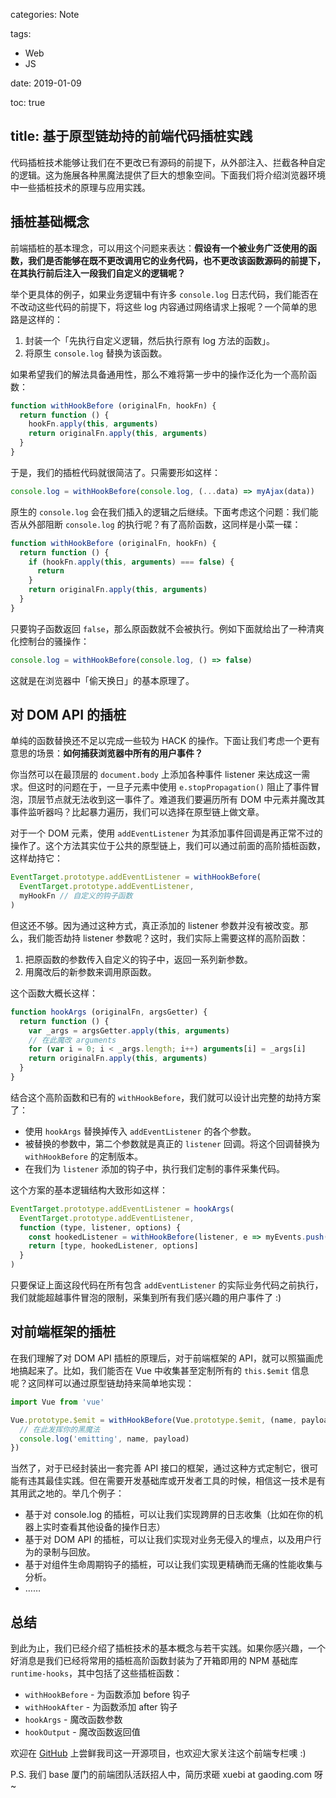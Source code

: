 categories: Note

tags:

- Web
- JS

date: 2019-01-09

toc: true

title: 基于原型链劫持的前端代码插桩实践
---

代码插桩技术能够让我们在不更改已有源码的前提下，从外部注入、拦截各种自定的逻辑。这为施展各种黑魔法提供了巨大的想象空间。下面我们将介绍浏览器环境中一些插桩技术的原理与应用实践。

<!--more-->

## 插桩基础概念
前端插桩的基本理念，可以用这个问题来表达：**假设有一个被业务广泛使用的函数，我们是否能够在既不更改调用它的业务代码，也不更改该函数源码的前提下，在其执行前后注入一段我们自定义的逻辑呢？**

举个更具体的例子，如果业务逻辑中有许多 `console.log` 日志代码，我们能否在不改动这些代码的前提下，将这些 log 内容通过网络请求上报呢？一个简单的思路是这样的：

1. 封装一个「先执行自定义逻辑，然后执行原有 log 方法的函数」。
2. 将原生 `console.log` 替换为该函数。

如果希望我们的解法具备通用性，那么不难将第一步中的操作泛化为一个高阶函数：

``` js
function withHookBefore (originalFn, hookFn) {
  return function () {
    hookFn.apply(this, arguments)
    return originalFn.apply(this, arguments)
  }
}
```

于是，我们的插桩代码就很简洁了。只需要形如这样：

``` js
console.log = withHookBefore(console.log, (...data) => myAjax(data))
```

原生的 `console.log` 会在我们插入的逻辑之后继续。下面考虑这个问题：我们能否从外部阻断 `console.log` 的执行呢？有了高阶函数，这同样是小菜一碟：

``` js
function withHookBefore (originalFn, hookFn) {
  return function () {
    if (hookFn.apply(this, arguments) === false) {
      return
    }
    return originalFn.apply(this, arguments)
  }
}
```

只要钩子函数返回 `false`，那么原函数就不会被执行。例如下面就给出了一种清爽化控制台的骚操作：

``` js
console.log = withHookBefore(console.log, () => false)
```

这就是在浏览器中「偷天换日」的基本原理了。


## 对 DOM API 的插桩
单纯的函数替换还不足以完成一些较为 HACK 的操作。下面让我们考虑一个更有意思的场景：**如何捕获浏览器中所有的用户事件？**

你当然可以在最顶层的 `document.body` 上添加各种事件 listener 来达成这一需求。但这时的问题在于，一旦子元素中使用 `e.stopPropagation()` 阻止了事件冒泡，顶层节点就无法收到这一事件了。难道我们要遍历所有 DOM 中元素并魔改其事件监听器吗？比起暴力遍历，我们可以选择在原型链上做文章。

对于一个 DOM 元素，使用 `addEventListener` 为其添加事件回调是再正常不过的操作了。这个方法其实位于公共的原型链上，我们可以通过前面的高阶插桩函数，这样劫持它：

``` js
EventTarget.prototype.addEventListener = withHookBefore(
  EventTarget.prototype.addEventListener,
  myHookFn // 自定义的钩子函数
)
```

但这还不够。因为通过这种方式，真正添加的 listener 参数并没有被改变。那么，我们能否劫持 listener 参数呢？这时，我们实际上需要这样的高阶函数：

1. 把原函数的参数传入自定义的钩子中，返回一系列新参数。
2. 用魔改后的新参数来调用原函数。

这个函数大概长这样：

``` js
function hookArgs (originalFn, argsGetter) {
  return function () {
    var _args = argsGetter.apply(this, arguments)
    // 在此魔改 arguments
    for (var i = 0; i < _args.length; i++) arguments[i] = _args[i]
    return originalFn.apply(this, arguments)
  }
}
```

结合这个高阶函数和已有的 `withHookBefore`，我们就可以设计出完整的劫持方案了：

* 使用 `hookArgs` 替换掉传入 `addEventListener` 的各个参数。
* 被替换的参数中，第二个参数就是真正的 `listener` 回调。将这个回调替换为 `withHookBefore` 的定制版本。
* 在我们为 `listener` 添加的钩子中，执行我们定制的事件采集代码。

这个方案的基本逻辑结构大致形如这样：

``` js
EventTarget.prototype.addEventListener = hookArgs(
  EventTarget.prototype.addEventListener,
  function (type, listener, options) {
    const hookedListener = withHookBefore(listener, e => myEvents.push(e))
    return [type, hookedListener, options]
  }
)
```

只要保证上面这段代码在所有包含 `addEventListener` 的实际业务代码之前执行，我们就能超越事件冒泡的限制，采集到所有我们感兴趣的用户事件了 :)


## 对前端框架的插桩
在我们理解了对 DOM API 插桩的原理后，对于前端框架的 API，就可以照猫画虎地搞起来了。比如，我们能否在 Vue 中收集甚至定制所有的 `this.$emit` 信息呢？这同样可以通过原型链劫持来简单地实现：

``` js
import Vue from 'vue'

Vue.prototype.$emit = withHookBefore(Vue.prototype.$emit, (name, payload) => {
  // 在此发挥你的黑魔法
  console.log('emitting', name, payload)
})
```

当然了，对于已经封装出一套完善 API 接口的框架，通过这种方式定制它，很可能有违其最佳实践。但在需要开发基础库或开发者工具的时候，相信这一技术是有其用武之地的。举几个例子：

* 基于对 console.log 的插桩，可以让我们实现跨屏的日志收集（比如在你的机器上实时查看其他设备的操作日志）
* 基于对 DOM API 的插桩，可以让我们实现对业务无侵入的埋点，以及用户行为的录制与回放。
* 基于对组件生命周期钩子的插桩，可以让我们实现更精确而无痛的性能收集与分析。
* ……


## 总结
到此为止，我们已经介绍了插桩技术的基本概念与若干实践。如果你感兴趣，一个好消息是我们已经将常用的插桩高阶函数封装为了开箱即用的 NPM 基础库 `runtime-hooks`，其中包括了这些插桩函数：

* `withHookBefore` - 为函数添加 before 钩子
* `withHookAfter` - 为函数添加 after 钩子
* `hookArgs` - 魔改函数参数
* `hookOutput` - 魔改函数返回值

欢迎在 [GitHub](https://github.com/gaoding-inc/runtime-hooks) 上尝鲜我司这一开源项目，也欢迎大家关注这个前端专栏噢 :)

P.S. 我们 base 厦门的前端团队活跃招人中，简历求砸 xuebi at gaoding.com 呀~
